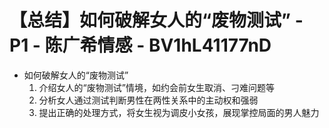 # 【总结】如何破解女人的“废物测试” - P1 - 陈广希情感 - BV1hL41177nD

-   如何破解女人的“废物测试”
    1.  介绍女人的“废物测试”情境，如约会前女生取消、刁难问题等
    2.  分析女人通过测试判断男性在两性关系中的主动权和强弱
    3.  提出正确的处理方式，将女生视为调皮小女孩，展现掌控局面的男人魅力